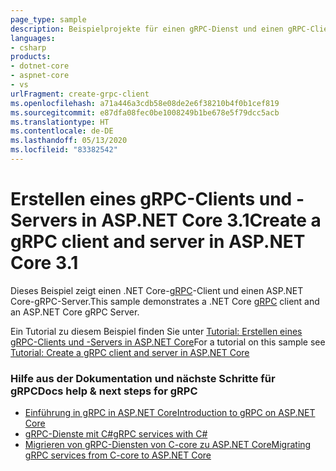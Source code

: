 ```yaml
---
page_type: sample
description: Beispielprojekte für einen gRPC-Dienst und einen gRPC-Client auf ASP.NET Core
languages:
- csharp
products:
- dotnet-core
- aspnet-core
- vs
urlFragment: create-grpc-client
ms.openlocfilehash: a71a446a3cdb58e08de2e6f38210b4f0b1cef819
ms.sourcegitcommit: e87dfa08fec0be1008249b1be678e5f79dcc5acb
ms.translationtype: HT
ms.contentlocale: de-DE
ms.lasthandoff: 05/13/2020
ms.locfileid: "83382542"
---
```

# <a name="create-a-grpc-client-and-server-in-aspnet-core-31"></a><span data-ttu-id="b9411-102">Erstellen eines gRPC-Clients und -Servers in ASP.NET Core 3.1</span><span class="sxs-lookup"><span data-stu-id="b9411-102">Create a gRPC client and server in ASP.NET Core 3.1</span></span>

<span data-ttu-id="b9411-103">Dieses Beispiel zeigt einen .NET Core-[gRPC](https://grpc.io/docs/guides/)-Client und einen ASP.NET Core-gRPC-Server.</span><span class="sxs-lookup"><span data-stu-id="b9411-103">This sample demonstrates a .NET Core [gRPC](https://grpc.io/docs/guides/) client and an ASP.NET Core gRPC Server.</span></span>

<span data-ttu-id="b9411-104">Ein Tutorial zu diesem Beispiel finden Sie unter [Tutorial: Erstellen eines gRPC-Clients und -Servers in ASP.NET Core](https://docs.microsoft.com/aspnet/core/tutorials/grpc/grpc-start?view=aspnetcore-3.1&tabs=visual-studio)</span><span class="sxs-lookup"><span data-stu-id="b9411-104">For a tutorial on this sample see [Tutorial: Create a gRPC client and server in ASP.NET Core](https://docs.microsoft.com/aspnet/core/tutorials/grpc/grpc-start?view=aspnetcore-3.1&tabs=visual-studio)</span></span>

### <a name="docs-help--next-steps-for-grpc"></a><span data-ttu-id="b9411-105">Hilfe aus der Dokumentation und nächste Schritte für gRPC</span><span class="sxs-lookup"><span data-stu-id="b9411-105">Docs help & next steps for gRPC</span></span>

* [<span data-ttu-id="b9411-106">Einführung in gRPC in ASP.NET Core</span><span class="sxs-lookup"><span data-stu-id="b9411-106">Introduction to gRPC on ASP.NET Core</span></span>](https://docs.microsoft.com/aspnet/core/grpc/)
* [<span data-ttu-id="b9411-107">gRPC-Dienste mit C#</span><span class="sxs-lookup"><span data-stu-id="b9411-107">gRPC services with C#</span></span>](https://docs.microsoft.com/aspnet/core/grpc/basics/)
* [<span data-ttu-id="b9411-108">Migrieren von gRPC-Diensten von C-core zu ASP.NET Core</span><span class="sxs-lookup"><span data-stu-id="b9411-108">Migrating gRPC services from C-core to ASP.NET Core</span></span>](https://docs.microsoft.com/aspnet/core/grpc/migration/)